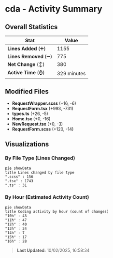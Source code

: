 # cda - Activity Summary 

## Overall Statistics

| Stat                   | Value                                                             |
| ---------------------- | ----------------------------------------------------------------- |
| **Lines Added** (➕)   | 1155                                          |
| **Lines Removed** (➖) | 775                                        |
| **Net Change** (↕)    | 380                |
| **Active Time** (⌚)   | 329 minutes |


## Modified Files
- **RequestWrapper.scss** (+16, -6)
- **RequestForm.tsx** (+993, -731)
- **types.ts** (+26, -5)
- **Home.tsx** (+0, -16)
- **NewRequest.tsx** (+0, -3)
- **RequestForm.scss** (+120, -14)

## Visualizations

### By File Type (Lines Changed)

```mermaid
pie showData
title Lines changed by file type
".scss" : 156
".tsx" : 1743
".ts" : 31
```

### By Hour (Estimated Activity Count)

```mermaid
pie showData
title Coding activity by hour (count of changes)
"10h" : 43
"11h" : 47
"12h" : 40
"13h" : 24
"14h" : 7
"15h" : 17
"16h" : 28
```


> **Last Updated:** 10/02/2025, 16:58:34